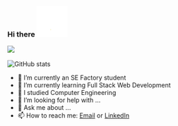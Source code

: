 ### Hi there <img src="https://github.com/Kathryn-Jie/Kathryn-Jie/raw/main/wave.gif" width="70px" style="max-width: 100%;">


<a target="_blank" rel="noopener noreferrer" href="https://camo.githubusercontent.com/1dbce7195742ce57774261160d6ca90fe9dc66d4acfcd7b2ddc5e414a98de2eb/68747470733a2f2f6769746875622d726561646d652d73746174732e76657263656c2e6170702f6170693f757365726e616d653d686164696b6163686d6172332673686f775f69636f6e733d74727565267468656d653d7261646963616c"><img height="150" src="https://camo.githubusercontent.com/1dbce7195742ce57774261160d6ca90fe9dc66d4acfcd7b2ddc5e414a98de2eb/68747470733a2f2f6769746875622d726561646d652d73746174732e76657263656c2e6170702f6170693f757365726e616d653d686164696b6163686d6172332673686f775f69636f6e733d74727565267468656d653d7261646963616c" data-canonical-src="https://github-readme-stats.vercel.app/api?username=hadikachmar3&amp;show_icons=true&amp;theme=radical" style="max-width: 100%;"></a>


![GitHub stats](https://github-readme-stats.vercel.app/api?username=mohammad-jaffal&show_icons=true)  


- 🔭 I’m currently an SE Factory student
- 🌱 I’m currently learning Full Stack Web Development
- 👯 I studied Computer Engineering
- 🤔 I’m looking for help with ...
- 💬 Ask me about ...
- 📫 How to reach me: [Email](mailto:mhmmdjaffal@gmail.com) or [LinkedIn](https://www.linkedin.com/in/mohammad-jaffal-5139ab193)

